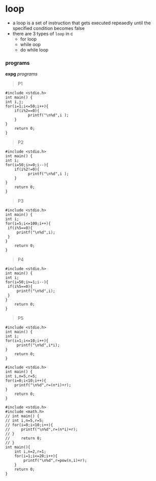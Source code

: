 # loop
- a loop is a set of instruction that gets executed repeaedly until the specified condition becomes false
- there are 3 types of ``loop`` in c
    - for loop
    - while oop
    - do while loop

### programs
**expg** _programs_
>P1
```
#include <stdio.h>
int main() {
int i,j;
for(i=1;i<=50;i++){
    if(i%2==0){
          printf("\n%d",i );
    }
}
    return 0;
}
```
>P2

```
#include <stdio.h>
int main() {
int i;
for(i=50;i>=0;i--){
    if(i%2!=0){
          printf("\n%d",i );
    }
}
    return 0;
}
```
>P3

```
#include <stdio.h>
int main() {
int i;
for(i=5;i<=100;i++){
 if(i%5==0){
     printf("\n%d",i);
 }
}
    return 0;
}
```
>P4
```
#include <stdio.h>
int main() {
int i;
for(i=50;i>=1;i--){
 if(i%5==0){
     printf("\n%d",i);
 }
}
    return 0;
}
```
>P5
```
#include <stdio.h>
int main() {
int i;
for(i=1;i<=10;i++){
     printf("\n%d",i*i);
}
    return 0;
}
```
```
#include <stdio.h>
int main() {
int i,n=5,r=5;
for(i=0;i<10;i++){
    printf("\n%d",r=(n*i)+r);
}
    return 0;
}
```

```
#include <stdio.h>
#include <math.h>
// int main() {
// int i,n=5,r=5;
// for(i=0;i<10;i++){
//     printf("\n%d",r=(n*i)+r);
// }
//     return 0;
// }
int main(){
    int i,n=2,r=1;
    for(i=1;i<=20;i++){
        printf("\n%d",r=pow(n,i)+r);
    }
    return 0;
}
```